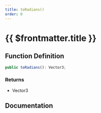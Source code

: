 ```yaml
---
title: toRadians()
order: 0
---
```


# {{ $frontmatter.title }}

<!--@include: ./toRadians_partial_header.md-->

## Function Definition

```ts
public toRadians(): Vector3;
```

### Returns

* Vector3

## Documentation

<!--@include: ./toRadians_partial_footer.md-->
